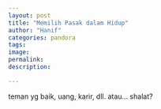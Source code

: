 ```yaml
---
layout: post
title: "Memilih Pasak dalam Hidup"
author: "Hanif" 
categories: pandora
tags: 
image: 
permalink: 
description:

---
```


teman yg baik, uang, karir, dll. atau... shalat?
